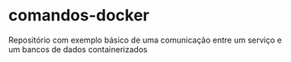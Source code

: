 # comandos-docker
Repositório com exemplo básico de uma comunicação entre um serviço e um bancos de dados containerizados
